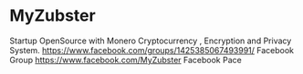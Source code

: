 # MyZubster
Startup OpenSource with Monero Cryptocurrency , Encryption and Privacy System.
https://www.facebook.com/groups/1425385067493991/ Facebook Group
https://www.facebook.com/MyZubster Facebook Pace

